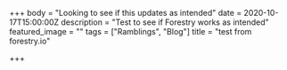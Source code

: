 +++
body = "Looking to see if this updates as intended"
date = 2020-10-17T15:00:00Z
description = "Test to see if Forestry works as intended"
featured_image = ""
tags = ["Ramblings", "Blog"]
title = "test from forestry.io"

+++
